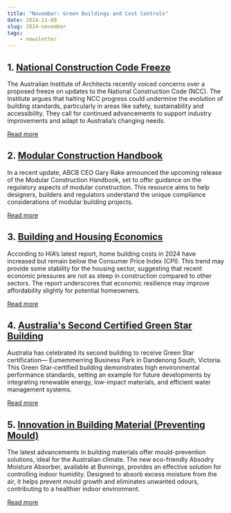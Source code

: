 ```yaml
---
title: "November: Green Buildings and Cost Controls"
date: 2024-11-09
slug: 2024-november
tags:
    - newsletter
---
```


## 1. [National Construction Code Freeze](https://www.buildaustralia.com.au/news_article/australian-institute-of-architects-opposes-national-construction-code-freeze/)
The Australian Institute of Architects recently voiced concerns over a proposed freeze on
updates to the National Construction Code (NCC). The Institute argues that halting NCC
progress could undermine the evolution of building standards, particularly in areas like
safety, sustainability and accessibility. They call for continued advancements to support
industry improvements and adapt to Australia’s changing needs.

[Read more](https://www.buildaustralia.com.au/news_article/australian-institute-of-architects-opposes-national-construction-code-freeze/)

## 2. [Modular Construction Handbook](https://www.abcb.gov.au/news/2024/october-ceo-update-gary-rake)
In a recent update, ABCB CEO Gary Rake announced the upcoming release of the Modular
Construction Handbook, set to offer guidance on the regulatory aspects of modular
construction. This resource aims to help designers, builders and regulators understand the
unique compliance considerations of modular building projects.

[Read more](https://www.abcb.gov.au/news/2024/october-ceo-update-gary-rake)

## 3. [Building and Housing Economics](https://hia.com.au/our-industry/newsroom/economic-research-and-forecasting/2024/11/home-building-costs-rise-less-than-cpi)
According to HIA’s latest report, home building costs in 2024 have increased but remain
below the Consumer Price Index (CPI). This trend may provide some stability for the housing
sector, suggesting that recent economic pressures are not as steep in construction
compared to other sectors. The report underscores that economic resilience may improve
affordability slightly for potential homeowners.

[Read more](https://hia.com.au/our-industry/newsroom/economic-research-and-forecasting/2024/11/home-building-costs-rise-less-than-cpi)

## 4. [Australia's Second Certified Green Star Building](https://www.insideconstruction.com.au/construction-features/introducing-australias-second-certified-green-star-building/)
Australia has celebrated its second building to receive Green Star certification—
Eumemmerring Business Park in Dandenong South, Victoria. This Green Star-certified
building demonstrates high environmental performance standards, setting an example for
future developments by integrating renewable energy, low-impact materials, and efficient
water management systems.

[Read more](https://www.insideconstruction.com.au/construction-features/introducing-australias-second-certified-green-star-building/)

## 5. [Innovation in Building Material (Preventing Mould)](https://hia.com.au/our-industry/housing/products-and-innovation/2024/03/on-trend---autumn-2024)
The latest advancements in building materials offer mould-prevention solutions, ideal for the
Australian climate. The new eco-friendly Absodry Moisture Absorber, available at Bunnings,
provides an effective solution for controlling indoor humidity. Designed to absorb excess
moisture from the air, it helps prevent mould growth and eliminates unwanted odours,
contributing to a healthier indoor environment.

[Read more](https://hia.com.au/our-industry/housing/products-and-innovation/2024/03/on-trend---autumn-2024)

